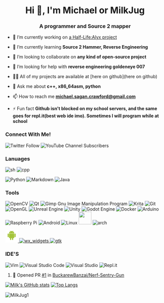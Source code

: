 <h1 align="center">Hi 👋, I'm Michael or MilkJug</h1>
<h3 align="center">A programmer and Source 2 mapper</h3>


- 🔭 I’m currently working on [a Half-Life:Alyx project](https://www.youtube.com/watch?v=pduHWVVlJO0)

- 🌱 I’m currently learning **Source 2 Hammer, Reverse Engineering**

- 👯 I’m looking to collaborate on **any kind of open-source project**

- 🤝 I’m looking for help with **reverse engineering goldeneye 007**

- 👨‍💻 All of my projects are available at [here on github](here on github)

- 💬 Ask me about **c++, x86_64asm, python**

- 📫 How to reach me **michael.sagan.crawford@gmail.com**

- ⚡ Fun fact **Github isn't blocked on my school servers, and the same goes for repl.it(best web ide imo). Sometimes I will program while at school**

### Connect With Me!
![Twitter Follow](https://img.shields.io/twitter/follow/sagan_crawford?color=%231DA1F2&logo=Twitter&style=for-the-badge)
![YouTube Channel Subscribers](https://img.shields.io/youtube/channel/subscribers/UCQddmybOTQu_xz0Pl1sgwGQ?color=%23FF0000&label=Water&logo=Youtube&logoColor=%23FF0000&style=for-the-badge)
### Lanuages
<img alt="sh" src="https://img.shields.io/badge/shell_script-%23121011.svg?style=for-the-badge&logo=gnu-bash&logoColor=white">
<img alt="cpp" src="https://img.shields.io/badge/c++-%2300599C.svg?style=for-the-badge&logo=c%2B%2B&logoColor=white"> 

![Python](https://img.shields.io/badge/python-%2314354C.svg?style=for-the-badge&logo=python&logoColor=white)
![Markdown](https://img.shields.io/badge/markdown-%23000000.svg?style=for-the-badge&logo=markdown&logoColor=white)
![Java](https://img.shields.io/badge/java-%23ED8B00.svg?style=for-the-badge&logo=java&logoColor=white)

### Tools
![OpenCV](https://img.shields.io/badge/opencv-%23white.svg?style=for-the-badge&logo=opencv&logoColor=white)
![Qt](https://img.shields.io/badge/Qt-%23217346.svg?style=for-the-badge&logo=Qt&logoColor=white)
![Gimp Gnu Image Manipulation Program](https://img.shields.io/badge/Gimp-657D8B?style=for-the-badge&logo=gimp&logoColor=FFFFFF)
![Krita](https://img.shields.io/badge/Krita-203759?style=for-the-badge&logo=krita&logoColor=EEF37B)
![Git](https://img.shields.io/badge/git-%23F05033.svg?style=for-the-badge&logo=git&logoColor=white)
![OpenGL](https://img.shields.io/badge/OpenGL-%23FFFFFF.svg?style=for-the-badge&logo=opengl)
![Unreal Engine](https://img.shields.io/badge/unrealengine-%23313131.svg?style=for-the-badge&logo=unrealengine&logoColor=white)
![Unity](https://img.shields.io/badge/unity-%23000000.svg?style=for-the-badge&logo=unity&logoColor=white)
![Godot Engine](https://img.shields.io/badge/GODOT-%23FFFFFF.svg?style=for-the-badge&logo=godot-engine)
![Docker](https://img.shields.io/badge/docker-%230db7ed.svg?style=for-the-badge&logo=docker&logoColor=white)
![Arduino](https://img.shields.io/badge/-Arduino-00979D?style=for-the-badge&logo=Arduino&logoColor=white)
![Raspberry Pi](https://img.shields.io/badge/-RaspberryPi-C51A4A?style=for-the-badge&logo=Raspberry-Pi)
![Android](https://img.shields.io/badge/Android-3DDC84?style=for-the-badge&logo=android&logoColor=white)
![Linux](https://img.shields.io/badge/Linux-FCC624?style=for-the-badge&logo=linux&logoColor=black)
<img src="https://simpleicons.org/icons/blender.svg" height="40" width="40">
<img alt="arch" width="40" height="40" src="https://simpleicons.org/icons/archlinux.svg"/> </p> 
<p align="left"> <a href="https://developer.android.com" target="_blank"> <img src="https://raw.githubusercontent.com/devicons/devicon/master/icons/android/android-original-wordmark.svg" alt="android" width="40" height="40"/> </a> 
<a href="https://www.wxwidgets.org/" target="_blank"> <img src="https://upload.wikimedia.org/wikipedia/commons/b/bb/WxWidgets.svg" alt="wx_widgets" width="40" height="40"/> </a>
<a href="https://www.gtk.org/" target="_blank"> 
<img src="https://upload.wikimedia.org/wikipedia/commons/7/71/GTK_logo.svg" alt="gtk" width="40" height="39"/> </a> 

### IDE'S
![Vim](https://img.shields.io/badge/VIM-%2311AB00.svg?style=for-the-badge&logo=vim&logoColor=white)
![Visual Studio Code](https://img.shields.io/badge/VisualStudioCode-0078d7.svg?style=for-the-badge&logo=visual-studio-code&logoColor=white)
![Visual Studio](https://img.shields.io/badge/VisualStudio-5C2D91.svg?style=for-the-badge&logo=visual-studio&logoColor=white)
![Repl.it](https://img.shields.io/badge/Repl.it-%230D101E.svg?style=for-the-badge&logo=replit&logoColor=white)



<!--START_SECTION:activity-->
1. 💪 Opened PR [#1](https://github.com/BuckarewBanzai/Nerf-Sentry-Gun/pull/1) in [BuckarewBanzai/Nerf-Sentry-Gun](https://github.com/BuckarewBanzai/Nerf-Sentry-Gun)
<!--END_SECTION:activity-->


[![Milk's GitHub stats](https://github-readme-stats.vercel.app/api?username=MilkJug1&theme=radical)](https://github.com/anuraghazra/github-readme-stats)
[![Top Langs](https://github-readme-stats.vercel.app/api/top-langs/?username=MilkJug1&theme=radical)](https://github.com/anuraghazra/github-readme-stats)
<p><img align="center" src="https://github-readme-streak-stats.herokuapp.com/?user=MilkJug1&theme=radical" alt="MilkJug1" /></p>


